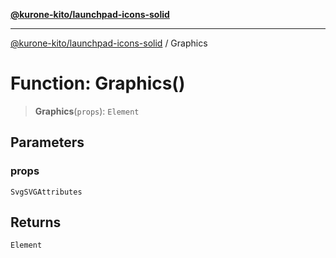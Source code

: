 [**@kurone-kito/launchpad-icons-solid**](../README.md)

***

[@kurone-kito/launchpad-icons-solid](../globals.md) / Graphics

# Function: Graphics()

> **Graphics**(`props`): `Element`

## Parameters

### props

`SvgSVGAttributes`

## Returns

`Element`
